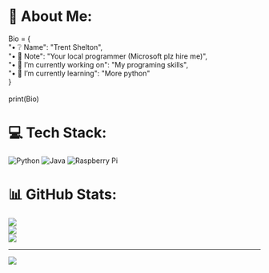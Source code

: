 # 💫 About Me:
Bio = {<br>    "• ❔ Name": "Trent Shelton",<br>    "• 📰 Note": "Your local programmer (Microsoft plz hire me)",<br>    "• 🔭 I’m currently working on": "My programing skills",<br>    "• 🌱 I’m currently learning": "More python"<br>}<br><br>print(Bio)


# 💻 Tech Stack:
![Python](https://img.shields.io/badge/python-3670A0?style=for-the-badge&logo=python&logoColor=ffdd54) ![Java](https://img.shields.io/badge/java-%23ED8B00.svg?style=for-the-badge&logo=java&logoColor=white) ![Raspberry Pi](https://img.shields.io/badge/-RaspberryPi-C51A4A?style=for-the-badge&logo=Raspberry-Pi)
# 📊 GitHub Stats:
![](https://github-readme-stats.vercel.app/api?username=LocalRootUser&theme=dark&hide_border=false&include_all_commits=false&count_private=false)<br/>
![](https://github-readme-streak-stats.herokuapp.com/?user=LocalRootUser&theme=dark&hide_border=false)<br/>
![](https://github-readme-stats.vercel.app/api/top-langs/?username=LocalRootUser&theme=dark&hide_border=false&include_all_commits=false&count_private=false&layout=compact)

---
[![](https://visitcount.itsvg.in/api?id=T0adSB&icon=5&color=12)](https://visitcount.itsvg.in)

<!-- Proudly created with GPRM ( https://gprm.itsvg.in ) -->
